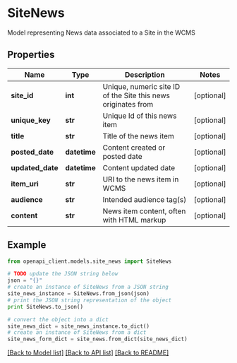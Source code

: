 # SiteNews

Model representing News data associated to a Site in the WCMS

## Properties

Name | Type | Description | Notes
------------ | ------------- | ------------- | -------------
**site_id** | **int** | Unique, numeric site ID of the Site this news originates from | [optional] 
**unique_key** | **str** | Unique Id of this news item | [optional] 
**title** | **str** | Title of the news item | [optional] 
**posted_date** | **datetime** | Content created or posted date | [optional] 
**updated_date** | **datetime** | Content updated date | [optional] 
**item_uri** | **str** | URI to the news item in WCMS | [optional] 
**audience** | **str** | Intended audience tag(s) | [optional] 
**content** | **str** | News item content, often with HTML markup | [optional] 

## Example

```python
from openapi_client.models.site_news import SiteNews

# TODO update the JSON string below
json = "{}"
# create an instance of SiteNews from a JSON string
site_news_instance = SiteNews.from_json(json)
# print the JSON string representation of the object
print SiteNews.to_json()

# convert the object into a dict
site_news_dict = site_news_instance.to_dict()
# create an instance of SiteNews from a dict
site_news_form_dict = site_news.from_dict(site_news_dict)
```
[[Back to Model list]](../README.md#documentation-for-models) [[Back to API list]](../README.md#documentation-for-api-endpoints) [[Back to README]](../README.md)


